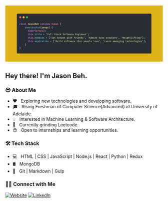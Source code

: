 ![Profile Header](header.png)

<h2> Hey there! I'm Jason Beh.</h2>

<h3> 😎 About Me </h3>

- ❤ &nbsp; Exploring new technologies and developing software.
- 🎓 &nbsp; Rising Freshman of Computer Science(Advanced) at University of Adelaide.
- 💡 &nbsp; Interested in Machine Learning & Software Architecture.
- 🌱 &nbsp; Currently grinding Leetcode.
- 😊 &nbsp; Open to internships and learning opportunities.

<h3>🛠 Tech Stack</h3>

- 💻 &nbsp; HTML | CSS | JavaScript | Node.js | React | Python | Redux
- 🛢 &nbsp; MongoDB
- 🔧 &nbsp; Git | Markdown | Gulp

<h3> 🤝🏻 Connect with Me </h3>

<p align="left">
<a href="https://www.jasonbeh.com/"><img alt="Website" src="https://img.shields.io/badge/Website-www.jasonbeh.com-yellow?style=flat-square&logo=globe"></a>
<a href="https://www.linkedin.com/in/jason-beh"><img alt="LinkedIn" src="https://img.shields.io/badge/LinkedIn-Jason%20Beh%20-yellow?style=flat-square&logo=linkedin"></a>
</p>
